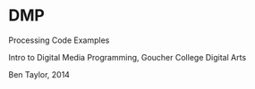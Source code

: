 DMP
===

Processing Code Examples 

Intro to Digital Media Programming, Goucher College Digital Arts

Ben Taylor, 2014
